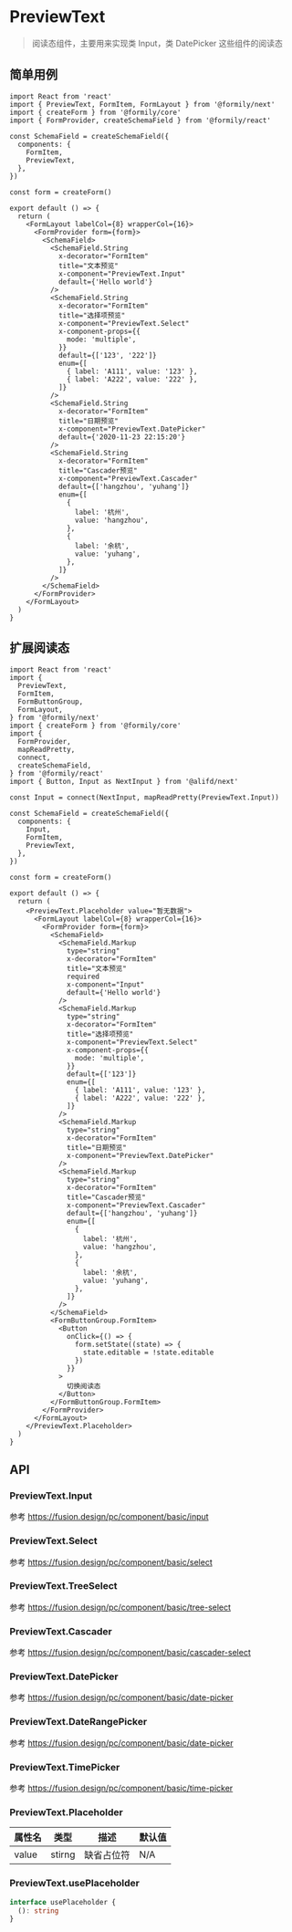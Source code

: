 # PreviewText

> 阅读态组件，主要用来实现类 Input，类 DatePicker 这些组件的阅读态

## 简单用例

```tsx
import React from 'react'
import { PreviewText, FormItem, FormLayout } from '@formily/next'
import { createForm } from '@formily/core'
import { FormProvider, createSchemaField } from '@formily/react'

const SchemaField = createSchemaField({
  components: {
    FormItem,
    PreviewText,
  },
})

const form = createForm()

export default () => {
  return (
    <FormLayout labelCol={8} wrapperCol={16}>
      <FormProvider form={form}>
        <SchemaField>
          <SchemaField.String
            x-decorator="FormItem"
            title="文本预览"
            x-component="PreviewText.Input"
            default={'Hello world'}
          />
          <SchemaField.String
            x-decorator="FormItem"
            title="选择项预览"
            x-component="PreviewText.Select"
            x-component-props={{
              mode: 'multiple',
            }}
            default={['123', '222']}
            enum={[
              { label: 'A111', value: '123' },
              { label: 'A222', value: '222' },
            ]}
          />
          <SchemaField.String
            x-decorator="FormItem"
            title="日期预览"
            x-component="PreviewText.DatePicker"
            default={'2020-11-23 22:15:20'}
          />
          <SchemaField.String
            x-decorator="FormItem"
            title="Cascader预览"
            x-component="PreviewText.Cascader"
            default={['hangzhou', 'yuhang']}
            enum={[
              {
                label: '杭州',
                value: 'hangzhou',
              },
              {
                label: '余杭',
                value: 'yuhang',
              },
            ]}
          />
        </SchemaField>
      </FormProvider>
    </FormLayout>
  )
}
```

## 扩展阅读态

```tsx
import React from 'react'
import {
  PreviewText,
  FormItem,
  FormButtonGroup,
  FormLayout,
} from '@formily/next'
import { createForm } from '@formily/core'
import {
  FormProvider,
  mapReadPretty,
  connect,
  createSchemaField,
} from '@formily/react'
import { Button, Input as NextInput } from '@alifd/next'

const Input = connect(NextInput, mapReadPretty(PreviewText.Input))

const SchemaField = createSchemaField({
  components: {
    Input,
    FormItem,
    PreviewText,
  },
})

const form = createForm()

export default () => {
  return (
    <PreviewText.Placeholder value="暂无数据">
      <FormLayout labelCol={8} wrapperCol={16}>
        <FormProvider form={form}>
          <SchemaField>
            <SchemaField.Markup
              type="string"
              x-decorator="FormItem"
              title="文本预览"
              required
              x-component="Input"
              default={'Hello world'}
            />
            <SchemaField.Markup
              type="string"
              x-decorator="FormItem"
              title="选择项预览"
              x-component="PreviewText.Select"
              x-component-props={{
                mode: 'multiple',
              }}
              default={['123']}
              enum={[
                { label: 'A111', value: '123' },
                { label: 'A222', value: '222' },
              ]}
            />
            <SchemaField.Markup
              type="string"
              x-decorator="FormItem"
              title="日期预览"
              x-component="PreviewText.DatePicker"
            />
            <SchemaField.Markup
              type="string"
              x-decorator="FormItem"
              title="Cascader预览"
              x-component="PreviewText.Cascader"
              default={['hangzhou', 'yuhang']}
              enum={[
                {
                  label: '杭州',
                  value: 'hangzhou',
                },
                {
                  label: '余杭',
                  value: 'yuhang',
                },
              ]}
            />
          </SchemaField>
          <FormButtonGroup.FormItem>
            <Button
              onClick={() => {
                form.setState((state) => {
                  state.editable = !state.editable
                })
              }}
            >
              切换阅读态
            </Button>
          </FormButtonGroup.FormItem>
        </FormProvider>
      </FormLayout>
    </PreviewText.Placeholder>
  )
}
```

## API

### PreviewText.Input

参考 https://fusion.design/pc/component/basic/input

### PreviewText.Select

参考 https://fusion.design/pc/component/basic/select

### PreviewText.TreeSelect

参考 https://fusion.design/pc/component/basic/tree-select

### PreviewText.Cascader

参考 https://fusion.design/pc/component/basic/cascader-select

### PreviewText.DatePicker

参考 https://fusion.design/pc/component/basic/date-picker

### PreviewText.DateRangePicker

参考 https://fusion.design/pc/component/basic/date-picker

### PreviewText.TimePicker

参考 https://fusion.design/pc/component/basic/time-picker

### PreviewText.Placeholder

| 属性名 | 类型   | 描述       | 默认值 |
| ------ | ------ | ---------- | ------ |
| value  | stirng | 缺省占位符 | N/A    |

### PreviewText.usePlaceholder

```ts pure
interface usePlaceholder {
  (): string
}
```
